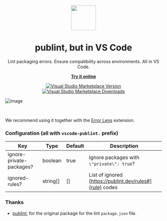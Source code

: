 <br>

<p align="center">
  <img src="https://github.com/kravetsone/vscode-publint/assets/57632712/3d5d35b5-9227-4ac2-ad48-bea73c21e965" height="80">
</p>

<h1 align="center">
  publint, but in VS Code
</h1>

<p align="center">
  Lint packaging errors. Ensure compatibility across environments. All in VS Code.
</p>

<p align="center">
  <a href="https://publint.dev">
    <strong>Try it online</strong>
  </a>
</p>

<p align="center">
<a href="https://marketplace.visualstudio.com/items?itemName=kravets.vscode-publint" target="__blank"><img src="https://img.shields.io/visual-studio-marketplace/v/kravets.vscode-publint.svg?color=4EC5D4&amp;label=VS%20Code%20Marketplace&logo=visual-studio-code" alt="Visual Studio Marketplace Version" /></a>
<a href="https://marketplace.visualstudio.com/items?itemName=kravets.vscode-publint" target="__blank"><img src="https://img.shields.io/visual-studio-marketplace/d/kravets.vscode-publint.svg?color=2B90B6" alt="Visual Studio Marketplace Downloads" /></a>
</p>

![image](https://github.com/kravetsone/vscode-publint/assets/57632712/0232b740-2a55-4979-bbb5-6582b30f6592)

<br>

We recommend using it together with the [Error Lens](https://marketplace.visualstudio.com/items?itemName=usernamehw.errorlens) extension.

### Configuration (all with `vscode-publint.` prefix)

| Key                      | Type     | Default | Description                                              |
| ------------------------ | -------- | ------- | -------------------------------------------------------- |
| ignore-private-packages? | boolean  | true    | Ignore packages with `\"private\": true`?                |
| ignored-rules?           | string[] | []      | List of ignored [https://publint.dev/rules#](rule) codes |

### Thanks

-   [publint](https://github.com/bluwy/publint), for the original package for the lint `package.json` file.
